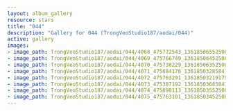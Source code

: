 ```yaml
---
layout: album_gallery
resource: stars
title: "044"
description: "Gallery for 044 (TrongVeoStudio187/aodai/044)"
active: gallery
images:
- image_path: TrongVeoStudio187/aodai/044/4068_475772543_1361850655250821_3246447426688088447_n.jpg
- image_path: TrongVeoStudio187/aodai/044/4069_475766749_1361850645250822_1590429010463873926_n.jpg
- image_path: TrongVeoStudio187/aodai/044/4070_475738229_1361850635250823_7154198771631642991_n.jpg
- image_path: TrongVeoStudio187/aodai/044/4071_475684176_1361850328584187_8644574203534703419_n.jpg
- image_path: TrongVeoStudio187/aodai/044/4072_475763291_1361850321917521_6532111593497926551_n.jpg
- image_path: TrongVeoStudio187/aodai/044/4073_475387192_1361850368584183_4726152788010544639_n.jpg
- image_path: TrongVeoStudio187/aodai/044/4074_475898113_1361850355250851_950764277295335432_n.jpg
- image_path: TrongVeoStudio187/aodai/044/4075_475763101_1361850345250852_4154581523631356708_n.jpg
---
```

